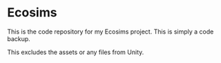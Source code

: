 # Ecosims

This is the code repository for my Ecosims project. This is simply a code backup.

This excludes the assets or any files from Unity. 
